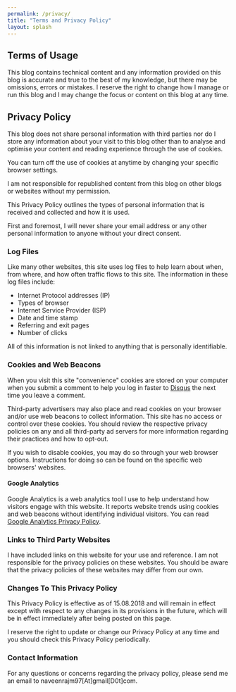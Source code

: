 ```yaml
---
permalink: /privacy/
title: "Terms and Privacy Policy"
layout: splash
---
```


## Terms of Usage

This blog contains technical content and any information provided on this blog is accurate and true to the best of my knowledge, but there may be omissions, errors or mistakes.
I reserve the right to change how I manage or run this blog and I may change the focus or content on this blog at any time.

## Privacy Policy

This blog does not share personal information with third parties nor do I store any information about your visit to this blog other than to analyse and optimise your content and reading experience through the use of cookies.

You can turn off the use of cookies at anytime by changing your specific browser settings.

I am not responsible for republished content from this blog on other blogs or websites without my permission.  

 This Privacy Policy outlines the types of personal information that is received and collected and how it is used.

First and foremost, I will never share your email address or any other personal information to anyone without your direct consent.

### Log Files

Like many other websites, this site uses log files to help learn about when, from where, and how often traffic flows to this site. The information in these log files include:

* Internet Protocol addresses (IP)
* Types of browser
* Internet Service Provider (ISP)
* Date and time stamp
* Referring and exit pages
* Number of clicks

All of this information is not linked to anything that is personally identifiable.

### Cookies and Web Beacons

When you visit this site "convenience" cookies are stored on your computer when you submit a comment to help you log in faster to [Disqus](http://disqus.com) the next time you leave a comment.

Third-party advertisers may also place and read cookies on your browser and/or use web beacons to collect information. This site has no access or control over these cookies. You should review the respective privacy policies on any and all third-party ad servers for more information regarding their practices and how to opt-out.

If you wish to disable cookies, you may do so through your web browser options. Instructions for doing so can be found on the specific web browsers' websites.

#### Google Analytics

Google Analytics is a web analytics tool I use to help understand how visitors engage with this website. It reports website trends using cookies and web beacons without identifying individual visitors. You can read [Google Analytics Privacy Policy](http://www.google.com/analytics/learn/privacy.html).

### Links to Third Party Websites
I have included links on this website for your use and reference. I am not responsible for the privacy policies on these websites. You should be aware that the privacy policies of these websites may differ from our own.

### Changes To This Privacy Policy
This Privacy Policy is effective as of 15.08.2018 and will remain in effect except with respect to any changes in its provisions in the future, which will be in effect immediately after being posted on this page.

I reserve the right to update or change our Privacy Policy at any time and you should check this Privacy Policy periodically.

### Contact Information
For any questions or concerns regarding the privacy policy, please send me an email to naveenrajm97[At]gmail[D0t]com.
